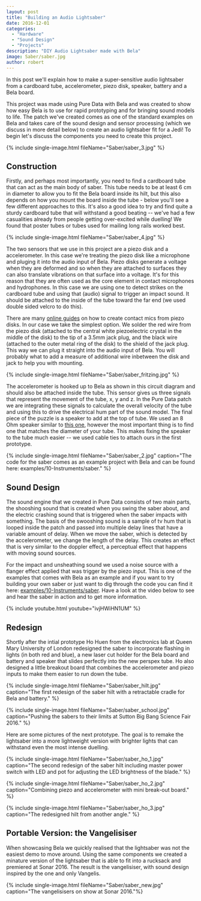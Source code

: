 ```yaml
---
layout: post
title: "Building an Audio Lightsaber"
date: 2016-12-01
categories:
  - "Hardware"
  - "Sound Design"
  - "Projects"
description: "DIY Audio Lightsaber made with Bela"
image: Saber/saber.jpg
author: robert
---
```


In this post we'll explain how to make a super-sensitive audio lightsaber from a cardboard tube, accelerometer, piezo disk, speaker, battery and a Bela board. 

This project was made using Pure Data with Bela and was created to show how easy Bela is to use for rapid prototyping and for bringing sound models to life. The patch we've created comes as one of the standard examples on Bela and takes care of the sound design and sensor processing (which we discuss in more detail below) to create an audio lightsaber fit for a Jedi! To begin let's discuss the components you need to create this project.

{% include single-image.html fileName="Saber/saber_3.jpg" %}

## Construction

Firstly, and perhaps most importantly, you need to find a cardboard tube that can act as the main body of saber. This tube needs to be at least 6 cm in diameter to allow you to fit the Bela board inside its hilt, but this also depends on how you mount the board inside the tube - below you'll see a few different approaches to this. It's also a good idea to try and find quite a sturdy cardboard tube that will withstand a good beating -- we've had a few casualities already from people getting over-excited while duelling! We found that poster tubes or tubes used for mailing long rails worked best.

{% include single-image.html fileName="Saber/saber_4.jpg" %}

The two sensors that we use in this project are a piezo disk and a accelerometer. In this case we're treating the piezo disk like a microphone and pluging it into the audio input of Bela. Piezo disks generate a voltage when they are deformed and so when they are attached to surfaces they can also translate vibrations on that surface into a voltage. It's for this reason that they are often used as the core element in contact microphones and hydrophones. In this case we are using one to detect strikes on the cardboard tube and using that (audio) signal to trigger an impact sound. It should be attached to the inside of the tube toward the far end (we used double sided velcro to do this). 

There are many [online guides](https://www.youtube.com/watch?v=P8iAshJ1Pk0) on how  to create contact mics from piezo disks. In our case we take the simplest option. We solder the red wire from the piezo disk (attached to the central white piezoelectric crystal in the middle of the disk) to the tip of a 3.5mm jack plug, and the black wire (attached to the outer metal ring of the disk) to the shield of the jack plug. This way we can plug it straight into the audio input of Bela. You will probably what to add a measure of additional wire inbetween the disk and jack to help you with mounting.

{% include single-image.html fileName="Saber/saber_fritzing.jpg" %}

The accelerometer is hooked up to Bela as shown in this circuit diagram and should also be attached inside the tube. This sensor gives us three signals that represent the movement of the tube, x, y and z. In the Pure Data patch we are integrating these signals to calculate the overall velocity of the tube and using this to drive the electrical hum part of the sound model. The final piece of the puzzle is a speaker to add at the top of tube. We used an 8 Ohm speaker similar to [this one](https://www.rapidonline.com/visaton-bg-13-17-20-p-round-full-range-speakers-8-ohm-554247), however the most important thing is to find one that matches the diameter of your tube. This makes fixing the speaker to the tube much easier -- we used cable ties to attach ours in the first prototype. 

{% include single-image.html fileName="Saber/saber_2.jpg" caption="The code for the saber comes as an example project with Bela and can be found here: examples/10-Instruments/saber." %}

## Sound Design

The sound engine that we created in Pure Data consists of two main parts, the shooshing sound that is created when you swing the saber about, and the electric crashing sound that is triggered when the saber impacts with something. The basis of the swooshing sound is a sample of tv hum that is looped inside the patch and passed into multiple delay lines that have a variable amount of delay. When we move the saber, which is detected by the accelerometer, we change the length of the delay. This creates an effect that is very similar to the doppler effect, a perceptual effect that happens with moving sound sources. 

For the impact and unsheathing sound we used a noise source with a flanger effect applied that was trigger by the piezo input. This is one of the examples that comes with Bela as an example and if you want to try building your own saber or just want to dig through the code you can find it here: [examples/10-Instruments/saber](https://github.com/BelaPlatform/Bela/tree/master/examples/10-Instruments). Have a look at the video below to see and hear the saber in action and to get more information.

{% include youtube.html youtube="ivjHWiHN1UM" %}

## Redesign

Shortly after the intial prototype Ho Huen from the electronics lab at Queen Mary University of London redesigned the saber to incorporate flashing in lights (in both red and blue), a new laser cut holder for the Bela board and battery and speaker that slides perfectly into the new perspex tube. Ho also designed a little breakout board that combines the accelerometer and piezo inputs to make them easier to run down the tube.

{% include single-image.html fileName="Saber/saber_hilt.jpg" caption="The first redesign of the saber hilt with a retractable cradle for Bela and battery." %}

{% include single-image.html fileName="Saber/saber_school.jpg" caption="Pushing the sabers to their limits at Sutton Big Bang Science Fair 2016." %}

Here are some pictures of the next prototype. The goal is to remake the lightsaber into a more lightweight version with brighter lights that can withstand even the most intense duelling.

{% include single-image.html fileName="Saber/saber_ho_1.jpg" caption="The second redesign of the saber hilt including master power switch with LED and pot for adjusting the LED brightness of the blade." %}

{% include single-image.html fileName="Saber/saber_ho_2.jpg" caption="Combining piezo and accelerometer with mini break-out board." %}

{% include single-image.html fileName="Saber/saber_ho_3.jpg" caption="The redesigned hilt from another angle." %}

## Portable Version: the Vangelisiser

When showcasing Bela we quickly realised that the lightsaber was not the easiest demo to move around. Using the same components we created a minature version of the lightsaber that is able to fit into a rucksack and premiered at Sonar 2016. The result is the vangelisiser, with sound design inspired by the one and only Vangelis.

{% include single-image.html fileName="Saber/saber_new.jpg" caption="The vangelisisers on show at Sonar 2016."%}
